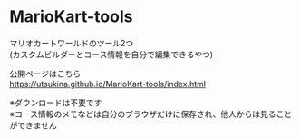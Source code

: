 # MarioKart-tools

マリオカートワールドのツール2つ  
(カスタムビルダーとコース情報を自分で編集できるやつ)

公開ページはこちら  
https://utsukina.github.io/MarioKart-tools/index.html

※ダウンロードは不要です  
※コース情報のメモなどは自分のブラウザだけに保存され、他人からは見ることができません
